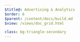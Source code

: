 ```yaml
---
$title@: Advertising & Analytics
$order: 6
$parent: /content/docs/build.md
$view: /views/doc_grid.html

class: bg-triangle-secondary
---
```

